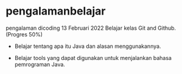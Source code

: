 # pengalamanbelajar
pengalaman dicoding
13 Februari 2022
Belajar kelas Git and Github. (Progres 50%)

* Belajar tentang apa itu Java dan alasan menggunakannya.

* Belajar tools yang dapat digunakan untuk menjalankan bahasa pemrograman Java.
